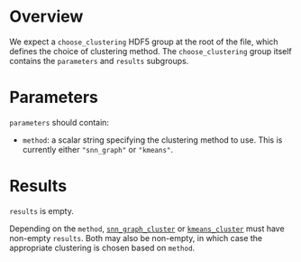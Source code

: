 # Overview

We expect a `choose_clustering` HDF5 group at the root of the file, which defines the choice of clustering method.
The `choose_clustering` group itself contains the `parameters` and `results` subgroups.

# Parameters

`parameters` should contain:

- `method`: a scalar string specifying the clustering method to use.
  This is currently either `"snn_graph"` or `"kmeans"`.

# Results

`results` is empty.
 
Depending on the `method`, [`snn_graph_cluster`](../snn_graph_cluster/v1_0.md) or [`kmeans_cluster`](../kmeans_cluster/v1_0.md) must have non-empty `results`.
Both may also be non-empty, in which case the appropriate clustering is chosen based on `method`.
